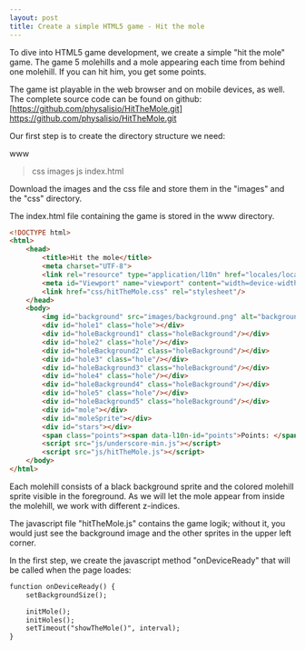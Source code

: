 ```yaml
---
layout: post
title: Create a simple HTML5 game - Hit the mole
---
```


To dive into HTML5 game development, we create a simple "hit the mole" game. The game 5 molehills and a mole appearing each time from behind one molehill. If you can hit him, you get some points.


The game ist playable in the web browser and on mobile devices, as well. The complete source code can be found on github: [https://github.com/physalisio/HitTheMole.git] https://github.com/physalisio/HitTheMole.git

Our first step is to create the directory structure we need:

www
>css
>images
>js
>index.html

Download the images and the css file and store them in the "images" and the "css" directory.

The index.html file containing the game is stored in the www directory.


```html
<!DOCTYPE html>
<html>
    <head>
        <title>Hit the mole</title>
        <meta charset="UTF-8">
        <link rel="resource" type="application/l10n" href="locales/locales.ini" />
        <meta id="Viewport" name="viewport" content="width=device-width,initial-scale=1.0, maximum-scale=1.0, minimum-scale=1.0">
        <link href="css/hitTheMole.css" rel="stylesheet"/>
    </head>
    <body>
        <img id="background" src="images/background.png" alt="background"/>
        <div id="hole1" class="hole"></div>
        <div id="holeBackground1" class="holeBackground"/></div>
        <div id="hole2" class="hole"/></div>
        <div id="holeBackground2" class="holeBackground"/></div>
        <div id="hole3" class="hole"/></div>
        <div id="holeBackground3" class="holeBackground"/></div>
        <div id="hole4" class="hole"/></div>
        <div id="holeBackground4" class="holeBackground"/></div>
        <div id="hole5" class="hole"/></div>
        <div id="holeBackground5" class="holeBackground"/></div>
        <div id="mole"></div>
        <div id="moleSprite"></div>
        <div id="stars"></div>
        <span class="points"><span data-l10n-id="points">Points: </span><span id="points">0</span></span>
        <script src="js/underscore-min.js"></script>
        <script src="js/hitTheMole.js"></script>
    </body>
</html>

```

Each molehill consists of a black background sprite and the colored molehill sprite visible in the foreground. As we will let the mole appear from inside the molehill, we work with different z-indices.

The javascript file "hitTheMole.js" contains the game logik; without it, you would just see the background image and the other sprites in the upper left corner.

In the first step, we create the javascript method "onDeviceReady" that will be called when the page loades:
```html
function onDeviceReady() {
    setBackgroundSize();

    initMole();
    initHoles();
    setTimeout("showTheMole()", interval);
}
```

